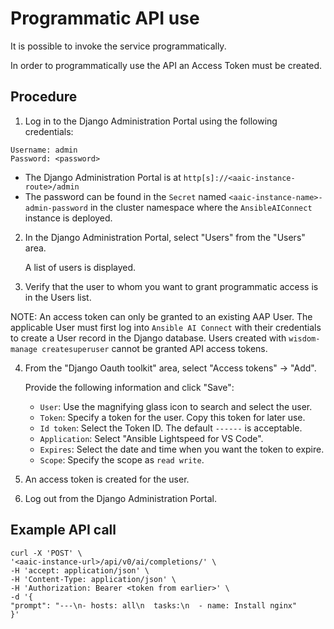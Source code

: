 # Programmatic API use

It is possible to invoke the service programmatically.

In order to programmatically use the API an Access Token must be created.

## Procedure

1. Log in to the Django Administration Portal using the following credentials:

```
Username: admin
Password: <password>
```
- The Django Administration Portal is at `http[s]://<aaic-instance-route>/admin`
- The password can be found in the `Secret` named `<aaic-instance-name>-admin-password` in the cluster namespace where the `AnsibleAIConnect` instance is deployed.

2. In the Django Administration Portal, select "Users" from the "Users" area. 

    A list of users is displayed.


3. Verify that the user to whom you want to grant programmatic access is in the Users list.

NOTE: An access token can only be granted to an existing AAP User. The applicable User must first log into `Ansible AI Connect` with their credentials to create a User record in the Django database. Users created with `wisdom-manage createsuperuser` cannot be granted API access tokens.


4. From the "Django Oauth toolkit" area, select "Access tokens" → "Add". 

    Provide the following information and click "Save":

    - `User`: Use the magnifying glass icon to search and select the user.
    - `Token`: Specify a token for the user. Copy this token for later use.
    - `Id token`: Select the Token ID. The default `------` is acceptable.
    - `Application`: Select "Ansible Lightspeed for VS Code".
    - `Expires`: Select the date and time when you want the token to expire.
    - `Scope`: Specify the scope as `read write`.


5. An access token is created for the user.


6. Log out from the Django Administration Portal.

## Example API call
```
curl -X 'POST' \
'<aaic-instance-url>/api/v0/ai/completions/' \
-H 'accept: application/json' \
-H 'Content-Type: application/json' \
-H 'Authorization: Bearer <token from earlier>' \
-d '{
"prompt": "---\n- hosts: all\n  tasks:\n  - name: Install nginx"
}'
```
